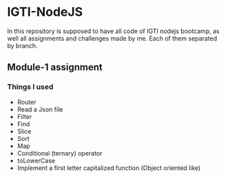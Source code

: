 # IGTI-NodeJS

 In this repository is supposed to have all code of IGTI nodejs bootcamp, as well all assignments and challenges made by me. Each of them separated by branch.

## Module-1 assignment

### Things I used

* Router
* Read a Json file
* Filter
* Find
* Slice
* Sort
* Map
* Conditional (ternary) operator
* toLowerCase
* Implement a first letter capitalized function (Object oriented like)
